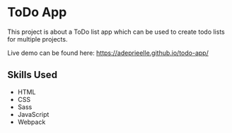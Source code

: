 # ToDo App

This project is about a ToDo list app which can be used to create todo lists for multiple projects.

Live demo can be found here: https://adeprieelle.github.io/todo-app/

## Skills Used

* HTML
* CSS
* Sass
* JavaScript
* Webpack